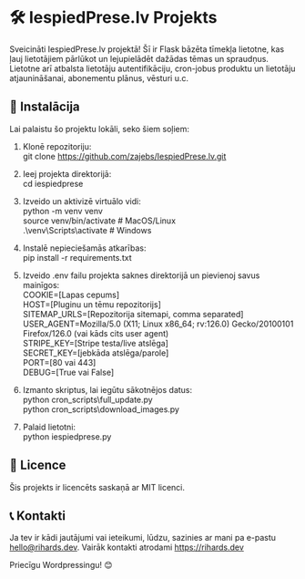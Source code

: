 # 🛠️ IespiedPrese.lv Projekts

Sveicināti IespiedPrese.lv projektā! Šī ir Flask bāzēta tīmekļa lietotne, kas ļauj lietotājiem pārlūkot un lejupielādēt dažādas tēmas un spraudņus. Lietotne arī atbalsta lietotāju autentifikāciju, cron-jobus produktu un lietotāju atjaunināšanai, abonementu plānus, vēsturi u.c.

## 🚀 Instalācija

Lai palaistu šo projektu lokāli, seko šiem soļiem:

1. Klonē repozitoriju:  
   git clone https://github.com/zajebs/IespiedPrese.lv.git

2. Ieej projekta direktorijā:  
   cd iespiedprese

3. Izveido un aktivizē virtuālo vidi:  
   python -m venv venv  
   source venv/bin/activate  # MacOS/Linux  
   .\venv\Scripts\activate  # Windows

4. Instalē nepieciešamās atkarības:  
   pip install -r requirements.txt

5. Izveido .env failu projekta saknes direktorijā un pievienoj savus mainīgos:  
   COOKIE=[Lapas cepums]  
   HOST=[Pluginu un tēmu repozitorijs]  
   SITEMAP_URLS=[Repozitorija sitemapi, comma separated]  
   USER_AGENT=Mozilla/5.0 (X11; Linux x86_64; rv:126.0) Gecko/20100101 Firefox/126.0 (vai kāds cits user agent)  
   STRIPE_KEY=[Stripe testa/live atslēga]  
   SECRET_KEY=[jebkāda atslēga/parole]  
   PORT=[80 vai 443]  
   DEBUG=[True vai False]

6. Izmanto skriptus, lai iegūtu sākotnējos datus:  
   python cron_scripts\full_update.py  
   python cron_scripts\download_images.py

6. Palaid lietotni:  
   python iespiedprese.py

## 📜 Licence

Šis projekts ir licencēts saskaņā ar MIT licenci.

## 📞 Kontakti

Ja tev ir kādi jautājumi vai ieteikumi, lūdzu, sazinies ar mani pa e-pastu hello@rihards.dev. Vairāk kontakti atrodami https://rihards.dev

Priecīgu Wordpressingu! 😊
